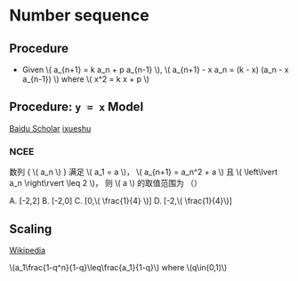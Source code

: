 # Number sequence

## Procedure

+ Given \\( a_{n+1} = k a_n + p a_{n-1} \\), \\( a_{n+1} - x a_n = (k - x) (a_n - x a_{n-1}) \\) where \\( x^2 = k x + p \\)

## Procedure: `y = x` Model

[Baidu Scholar](https://web.archive.org/web/20210111115001/https://xueshu.baidu.com/usercenter/paper/show?paperid=1k6y0j30tp4t0pb0gp1k0e30mv292076&site=xueshu_se)
[ixueshu](https://web.archive.org/web/20210111115140/https://www.ixueshu.com/document/e593e93b446046f386b00900c86b1678318947a18e7f9386.html)

### NCEE

数列 { \\( a_n \\) } 满足 \\( a_1 = a \\)， \\( a_{n+1} = a_n^2 + a \\) 且 \\( \left\lvert a_n \right\rvert \leq 2 \\)， 则 \\( a \\) 的取值范围为 （）

A. \[-2,2\] B. \[-2,0\] C. \[0,\\( \frac{1}{4} \\)\] D. \[-2,\\( \frac{1}{4}\\)\]

## Scaling

[Wikipedia](https://web.archive.org/web/20210120124018/https://zh.wikipedia.org/wiki/%E6%94%BE%E7%BC%A9%E6%B3%95)

\\(a_1\frac{1-q^n}{1-q}\leq\frac{a_1}{1-q}\\) where \\(q\in\(0,1\)\\)
